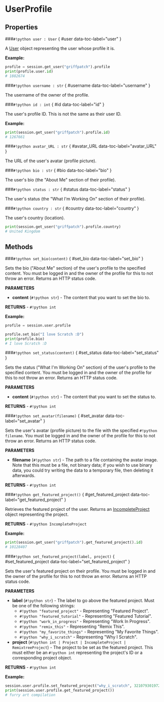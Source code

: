# **UserProfile**

## Properties

###`#!python user : User` { #user data-toc-label="user" }

A [User](../User) object representing the user whose profile it is.

**Example:**

```python
profile = session.get_user("griffpatch").profile
print(profile.user.id)
# 1882674
```

###`#!python username : str` { #username data-toc-label="username" }

The username of the owner of the profile.

###`#!python id : int` { #id data-toc-label="id" }

The user's profile ID. This is not the same as their user ID.

**Example:**

```python
print(session.get_user("griffpatch").profile.id)
# 1267661
```

###`#!python avatar_URL : str` { #avatar_URL data-toc-label="avatar_URL" }

The URL of the user's avatar (profile picture).

###`#!python bio : str` { #bio data-toc-label="bio" }

The user's bio (the "About Me" section of their profile).

###`#!python status : str` { #status data-toc-label="status" }

The user's status (the "What I'm Working On" section of their profile).

###`#!python country : str` { #country data-toc-label="country" }

The user's country (location).

```python
print(session.get_user("griffpatch").profile.country)
# United Kingdom
```

## Methods

###`#!python set_bio(content)` { #set_bio data-toc-label="set_bio" }

Sets the bio ("About Me" section) of the user's profile to the specified content. You must be logged in and the owner of the profile for this to not throw an error. Returns an HTTP status code.

**PARAMETERS**

- **content** (`#!python str`) - The content that you want to set the bio to.

**RETURNS** - `#!python int`

**Example:**

```python
profile = session.user.profile

profile.set_bio("I love Scratch :D")
print(profile.bio)
# I love Scratch :D
```

###`#!python set_status(content)` { #set_status data-toc-label="set_status" }

Sets the status ("What I'm Working On" section) of the user's profile to the specified content. You must be logged in and the owner of the profile for this to not throw an error. Returns an HTTP status code.

**PARAMETERS**

- **content** (`#!python str`) - The content that you want to set the status to.

**RETURNS** - `#!python int`

###`#!python set_avatar(filename)` { #set_avatar data-toc-label="set_avatar" }

Sets the user's avatar (profile picture) to the file with the specified `#!python filename`. You must be logged in and the owner of the profile for this to not throw an error. Returns an HTTP status code.

**PARAMETERS**

- **filename** (`#!python str`) - The path to a file containing the avatar image. Note that this must be a file, not binary data; if you wish to use binary data, you could try writing the data to a temporary file, then deleting it afterwards.

**RETURNS** - `#!python int`

###`#!python get_featured_project()` { #get_featured_project data-toc-label="get_featured_project" }

Retrieves the featured project of the user. Returns an [IncompleteProject](../IncompleteProject) object representing the project.

**RETURNS** - `#!python IncompleteProject`

**Example:**

```python
print(session.get_user("griffpatch").get_featured_project().id)
# 10128407
```

###`#!python set_featured_project(label, project)` { #set_featured_project data-toc-label="set_featured_project" }

Sets the user's featured project on their profile. You must be logged in and the owner of the profile for this to not throw an error. Returns an HTTP status code.

**PARAMETERS**

- **label** (`#!python str`) - The label to go above the featured project. Must be one of the following strings:
    - `#!python "featured_project"` - Representing "Featured Project".
    - `#!python "featured_tutorial"` - Representing "Featured Tutorial".
    - `#!python "work_in_progress"` - Representing "Work In Progress".
    - `#!python "remix_this"` - Representing "Remix This".
    - `#!python "my_favorite_things"` - Representing "My Favorite Things".
    - `#!python "why_i_scratch"` - Representing "Why I Scratch".
- **project** (`#!python int | Project | IncompleteProject | RemixtreeProject`) - The project to be set as the featured project. This must either be an `#!python int` representing the project's ID or a corresponding project object.

**RETURNS** - `#!python int`

**Example:**

```python
session.user.profile.set_featured_project("why_i_scratch", 321079301972)
print(session.user.profile.get_featured_project())
# furry art compilation
```
